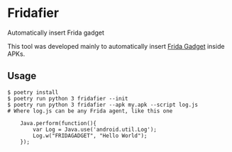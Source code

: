 # Fridafier

Automatically insert Frida gadget 

This tool was developed mainly to automatically insert [Frida Gadget](https://frida.re/docs/gadget/) inside APKs.

## Usage

    $ poetry install
    $ poetry run python 3 fridafier --init
    $ poetry run python 3 fridafier --apk my.apk --script log.js
    # Where log.js can be any Frida agent, like this one

        Java.perform(function(){
            var Log = Java.use('android.util.Log');
            Log.w("FRIDAGADGET", "Hello World");
        });
